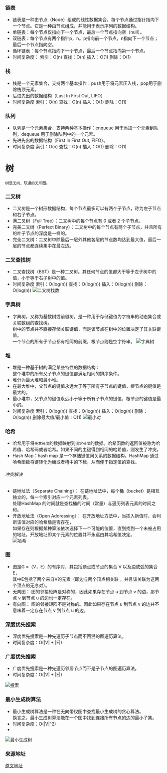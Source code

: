 ### 链表
* 链表是一种由节点（Node）组成的线性数据集合，每个节点通过指针指向下一个节点。它是一种由节点组成，并能用于表示序列的数据结构。
* 单链表：每个节点仅指向下一个节点，最后一个节点指向空（null）。
* 双链表：每个节点有两个指针p，n。p指向前一个节点，n指向下一个节点；最后一个节点指向空。
* 循环链表：每个节点指向下一个节点，最后一个节点指向第一个节点。
* 时间复杂度：
    索引：O(n)
    查找：O(n)
    插入：O(1)
    删除：O(1)

### 栈
* 栈是一个元素集合，支持两个基本操作：push用于将元素压入栈，pop用于删除栈顶元素。
* 后进先出的数据结构（Last In First Out, LIFO）
* 时间复杂度
    索引：O(n)
    查找：O(n)
    插入：O(1)
    删除：O(1)

### 队列
* 队列是一个元素集合，支持两种基本操作：enqueue 用于添加一个元素到队列，dequeue 用于删除队列中的一个元素。
* 先进先出的数据结构（First In First Out, FIFO）。
* 时间复杂度
    索引：O(n)
    查找：O(n)
    插入：O(1)
    删除：O(1)

# 树
```
树是无向、联通的无环图。
```  
### 二叉树
* 二叉树是一个树形数据结构，每个节点最多可以有两个子节点，称为左子节点和右子节点。
* 满二叉树（Full Tree）：二叉树中的每个节点有 0 或者 2 个子节点。
* 完美二叉树（Perfect Binary）：二叉树中的每个节点有两个子节点，并且所有的叶子节点的深度是一样的。
* 完全二叉树：二叉树中除最后一层外其他各层的节点数均达到最大值，最后一层的节点都连续集中在最左边。  

### 二叉查找树
* 二叉查找树（BST）是一种二叉树。其任何节点的值都大于等于左子树中的值，小于等于右子树中的值。
* 时间复杂度
    索引：O(log(n))
    查找：O(log(n))
    插入：O(log(n))
    删除：O(log(n))
![二叉树找数](../pic/二叉查找树.png)

### 字典树
* 字典树，又称为基数树或前缀树，是一种用于存储键值为字符串的动态集合或关联数组的查找树。<br> 树中的节点并不直接存储关联键值，而是该节点在树中的位置决定了其关联键值。<br> 一个节点的所有子节点都有相同的前缀，根节点则是空字符串。
![字典树](../pic/字典树.png)

### 堆
* 堆是一种基于树的满足某些特性的数据结构：<br>整个堆中的所有父子节点的键值都满足相同的排序条件。
* 堆分为最大堆和最小堆。
* 在最大堆中，父节点的键值永远大于等于所有子节点的键值，根节点的键值是最大的。
* 最小堆中，父节点的键值永远小于等于所有子节点的键值，根节点的键值是最小的。
* 时间复杂度
    索引：O(log(n))
    查找：O(log(n))
    插入：O(log(n))
    删除：O(log(n))
    删除最大值/最小值：O(1)
![最小对](../pic/zuixiaodui.png)

### 哈希
* 哈希用于将`任意长度`的数据映射到`固定长度`的数据。哈希函数的返回值被称为哈希值、哈希码或者哈希。如果不同的主键得到相同的哈希值，则发生了冲突。
* Hash Map：hash map 是一个存储键值间关系的数据结构。HashMap 通过哈希函数将键转化为桶或者槽中的下标，从而便于指定值的查找。
###### 冲突解决
* 链地址法（Separate Chaining）：
在链地址法中，每个桶（bucket）是相互独立的，每一个索引对应一个元素列表。<br> 处理HashMap 的时间就是查找桶的时间（常量）与遍历列表元素的时间之和。
* 开放地址法（Open Addressing）：
在开放地址方法中，当插入新值时，会判断该值对应的哈希桶是否存在，<br> 如果存在则根据某种算法依次选择下一个可能的位置，直到找到一个未被占用的地址。开放地址即某个元素的位置并不永远由其哈希值决定。  
![哈希](../pic/hash.png)

### 图
* 图是G =（V，E）的有序对，其包括顶点或节点的集合 V 以及边或弧的集合E，<br> 其中E包括了两个来自V的元素（即边与两个顶点相关联 ，并且该关联为这两个顶点的无序对）。
* 无向图：
图的邻接矩阵是对称的，因此如果存在节点 u 到节点 v 的边，那节点 v 到节点 u 的边也一定存在。
* 有向图：
图的邻接矩阵不是对称的。因此如果存在节点 u 到节点 v 的边并不意味着一定存在节点 v 到节点 u 的边。

### 深度优先搜索
* 深度优先搜索是一种先遍历子节点而不回溯的图遍历算法。
* 时间复杂度：O(|V| + |E|)

### 广度优先搜索
* 广度优先搜索是一种先遍历邻居节点而不是子节点的图遍历算法。
* 时间复杂度：O(|V| + |E|)

![搜索](../pic/paixu.gif)

### 最小生成树算法
* 最小生成树算法是一种在无向带权图中查找最小生成树的贪心算法。<br> 换言之，最小生成树算法能在一个图中找到连接所有节点的边的最小子集。
* 时间复杂度：O(|V|^2)
*
![最小生成树](../pic/最小生成树.gif)



### 来源地址
[原文地址](https://mp.weixin.qq.com/s?__biz=MjM5OTA1MDUyMA==&mid=2655438231&idx=1&sn=ad15b381d0e713b6ae02a4461f9c419f&chksm=bd7309e08a0480f67c6a26f6077034ae498ea58500346a915709c1886dc200b81d85553032f8&mpshare=1&scene=1&srcid=0712hcvVo5NAP6HAEn9O1XxK&key=8652b956ca1971a4fd70bf208264f24df4064db0fe8528e3343faced6bd042a8c7e2ce818fdf4b6c1c8270ae2e8362b8948fcdce5f29096198c3e34c335a19a992a5c5c70ffc789b80e6f663f412e088&ascene=0&uin=MjM2MzI4MDU4Mw%3D%3D&devicetype=iMac+MacBookPro11%2C1+OSX+OSX+10.12.5+build)
